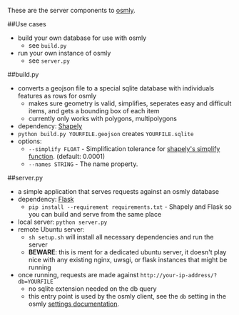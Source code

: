 These are the server components to [osmly](http://github.com/aaronlidman/osmly).

##Use cases
- build your own database for use with osmly
    - see `build.py`
- run your own instance of osmly
    - see `server.py`

##build.py
- converts a geojson file to a special sqlite database with individuals features as rows for osmly
    - makes sure geometry is valid, simplifies, seperates easy and difficult items, and gets a bounding box of each item
    - currently only works with polygons, multipolygons
- dependency: [Shapely](http://toblerity.org/shapely/)
- `python build.py YOURFILE.geojson` creates `YOURFILE.sqlite`
- options:
    - `--simplify FLOAT` - Simplification tolerance for [shapely's simplify function](http://toblerity.org/shapely/manual.html#object.simplify). (default: 0.0001)
    - `--names STRING` - The name property.

##server.py
- a simple application that serves requests against an osmly database
- dependency: [Flask](http://flask.pocoo.org/)
    - `pip install --requirement requirements.txt` - Shapely and Flask so you can build and serve from the same place
- local server: `python server.py`
- remote Ubuntu server:
    - `sh setup.sh` will install all necessary dependencies and run the server
    - __BEWARE__: this is ment for a dedicated ubuntu server, it doesn't play nice with any existing nginx, uwsgi, or flask instances that might be running
- once running, requests are made against `http://your-ip-address/?db=YOURFILE`
    - no sqlite extension needed on the db query
    - this entry point is used by the osmly client, see the `db` setting in the osmly [settings documentation](https://github.com/aaronlidman/osmly/blob/master/settings_documentation.md).
